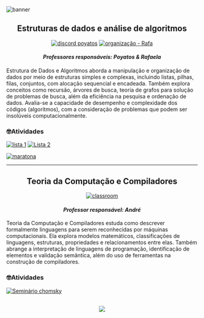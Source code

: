  <img alt="banner" src="https://github.com/S4-2024/.github/blob/main/profile/ESTRUTURAS%20DE%20DADOS%20E%20ALGORITMOS.png">
<h2 align="center"> Estruturas de dados e análise de algoritmos </h2>

<div align="center"> 
 
[![discord poyatos](https://img.shields.io/badge/discord_poyatos-blue?style=for-the-badge&logo=discord&logoColor=white)](https://discord.com/channels/1019994810804871342/@home)
[![organização - Rafa](https://img.shields.io/badge/organização_--_Rafa-black?style=for-the-badge&logo=github&logoColor=white)](https://github.com/EDAA-2024-1)
</div>

 <h4 align="center"> <em> Professores responsáveis: Poyatos & Rafaela </em></h4>
<p> Estrutura de Dados e Algoritmos aborda a manipulação e organização de dados por meio de estruturas simples e complexas, incluindo listas, pilhas, filas, conjuntos, com alocação sequencial e encadeada. Também explora conceitos como recursão, árvores de busca, teoria de grafos para solução de problemas de busca, além da eficiência na pesquisa e ordenação de dados. Avalia-se a capacidade de desempenho e complexidade dos códigos (algoritmos), com a consideração de problemas que podem ser insolúveis computacionalmente. </p>

### 🤓Atividades 

[![lista 1](https://img.shields.io/badge/lista_1-pink?style=for-the-badge&logo=github&logoColor=white)](https://github.com/S4-2024/Lista1)
[![Lista 2](https://img.shields.io/badge/Lista_2-pink?style=for-the-badge&logo=github&logoColor=black)](https://github.com/S4-2024/Lista2)

[![maratona](https://img.shields.io/badge/maratona-pink?style=for-the-badge&logo=github)](https://github.com/S4-2024/Maratona)

---

<h2 align="center"> Teoria da Computação e Compiladores </h2>

<div align="center">
 
 [![classroom](https://img.shields.io/badge/classroom-008a20?style=for-the-badge&logo=googleclassroom&logoColor=white)](https://classroom.google.com/c/NjY0Mjk5MDIxNjYy)
</div>


 
 <h4 align="center"> <em> Professor responsável: André </em></h4>

 <p> Teoria da Computação e Compiladores estuda como descrever formalmente linguagens para serem reconhecidas por máquinas computacionais. Ela explora modelos matemáticos, classificações de linguagens, estruturas, propriedades e relacionamentos entre elas. Também abrange a interpretação de linguagens de programação, identificação de elementos e validação semântica, além do uso de ferramentas na construção de compiladores. </p>

 ### 🤓Atividades 
 
[![Seminário chomsky](https://img.shields.io/badge/Seminário_chomsky-pink?style=for-the-badge&logo=github&logoColor=black)](https://github.com/S4-2024/Chomsky)

<br>

<div align="center"> 
 <img   src="https://i.pinimg.com/originals/99/47/40/994740e9184662894392a1715bbeee14.gif">
</div>




